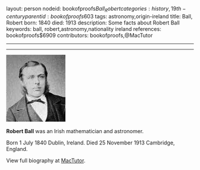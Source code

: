 layout: person
nodeid: bookofproofs$Ball_Robert
categories: history,19th-century
parentid: bookofproofs$603
tags: astronomy,origin-ireland
title: Ball, Robert
born: 1840
died: 1913
description: Some facts about Robert Ball
keywords: ball, robert,astronomy,nationality ireland
references: bookofproofs$6909
contributors: bookofproofs,@MacTutor

---


---

![Ball_Robert.jpg](https://github.com/bookofproofs/bookofproofs.github.io/blob/main/_sources/_assets/images/portraits/Ball_Robert.jpg?raw=true)

**Robert Ball** was an Irish mathematician and astronomer.

Born 1 July 1840 Dublin, Ireland. Died 25 November 1913 Cambridge, England.


View full biography at [MacTutor](https://mathshistory.st-andrews.ac.uk/Biographies/Ball_Robert/).